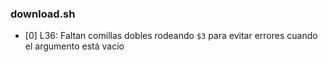 ### download.sh

- [0] L36: Faltan comillas dobles rodeando `$3` para evitar errores cuando el
  argumento está vacío
